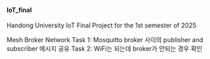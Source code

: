 #### IoT_final


Handong University IoT Final Project for the 1st semester of 2025


Mesh Broker Network 
Task 1: Mosquitto broker 사이의 publisher and subscriber 메시지 공유 
Task 2: WiFi는 되는데 broker가 안되는 경우 확인
  
